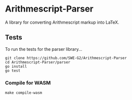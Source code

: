 # Arithmescript-Parser
A library for converting Arithmescript markup into LaTeX.

## Tests
To run the tests for the parser library...
```
git clone https://github.com/SWE-G2/Arithmescript-Parser
cd Arithmescript-Parser/parser
go install
go test
```

### Compile for WASM
```
make compile-wasm
```
